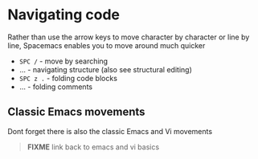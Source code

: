 # Navigating code

Rather than use the arrow keys to move character by character or line by line, Spacemacs enables you to move around much quicker


* `SPC /` - move by searching
* ... - navigating structure (also see structural editing)
* `SPC z .` - folding code blocks
* ... - folding comments


## Classic Emacs movements

Dont forget there is also the classic Emacs and Vi movements

> **FIXME** link back to emacs and vi basics

